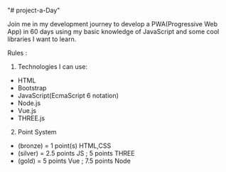 "# project-a-Day" 


Join me in my development journey to develop a PWA(Progressive Web App) in 60 days using my basic knowledge of JavaScript and some cool libraries I want to learn. 

Rules : 
1. Technologies I can use:
- HTML
- Bootstrap
- JavaScript(EcmaScript 6 notation)
- Node.js
- Vue.js
- THREE.js

2. Point System 
- (bronze) = 1 point(s) HTML,CSS
- (silver) =  2.5 points JS ; 5 points THREE
- (gold)  = 5 points Vue ; 7.5 points Node
